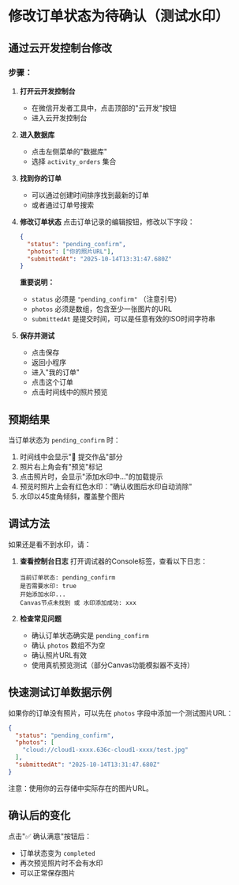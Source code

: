 # 修改订单状态为待确认（测试水印）

## 通过云开发控制台修改

### 步骤：

1. **打开云开发控制台**
   - 在微信开发者工具中，点击顶部的"云开发"按钮
   - 进入云开发控制台

2. **进入数据库**
   - 点击左侧菜单的"数据库"
   - 选择 `activity_orders` 集合

3. **找到你的订单**
   - 可以通过创建时间排序找到最新的订单
   - 或者通过订单号搜索

4. **修改订单状态**
   点击订单记录的编辑按钮，修改以下字段：
   
   ```json
   {
     "status": "pending_confirm",
     "photos": ["你的照片URL"],
     "submittedAt": "2025-10-14T13:31:47.680Z"
   }
   ```
   
   **重要说明：**
   - `status` 必须是 `"pending_confirm"` （注意引号）
   - `photos` 必须是数组，包含至少一张图片的URL
   - `submittedAt` 是提交时间，可以是任意有效的ISO时间字符串

5. **保存并测试**
   - 点击保存
   - 返回小程序
   - 进入"我的订单"
   - 点击这个订单
   - 点击时间线中的照片预览

## 预期结果

当订单状态为 `pending_confirm` 时：

1. 时间线中会显示"📸 提交作品"部分
2. 照片右上角会有"预览"标记
3. 点击照片时，会显示"添加水印中..."的加载提示
4. 预览时照片上会有红色水印："确认收图后水印自动消除"
5. 水印以45度角倾斜，覆盖整个图片

## 调试方法

如果还是看不到水印，请：

1. **查看控制台日志**
   打开调试器的Console标签，查看以下日志：
   ```
   当前订单状态: pending_confirm
   是否需要水印: true
   开始添加水印...
   Canvas节点未找到 或 水印添加成功: xxx
   ```

2. **检查常见问题**
   - 确认订单状态确实是 `pending_confirm`
   - 确认 `photos` 数组不为空
   - 确认照片URL有效
   - 使用真机预览测试（部分Canvas功能模拟器不支持）

## 快速测试订单数据示例

如果你的订单没有照片，可以先在 `photos` 字段中添加一个测试图片URL：

```json
{
  "status": "pending_confirm",
  "photos": [
    "cloud://cloud1-xxxx.636c-cloud1-xxxx/test.jpg"
  ],
  "submittedAt": "2025-10-14T13:31:47.680Z"
}
```

注意：使用你的云存储中实际存在的图片URL。

## 确认后的变化

点击"✅ 确认满意"按钮后：
- 订单状态变为 `completed`
- 再次预览照片时不会有水印
- 可以正常保存图片

